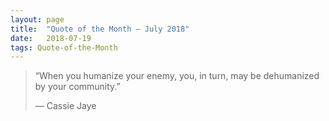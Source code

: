 ```yaml
---
layout:	page
title:	"Quote of the Month — July 2018"
date:	2018-07-19
tags: Quote-of-the-Month
---
```


  
> “When you humanize your enemy, you, in turn, may be dehumanized by your community.”
> 
> — Cassie Jaye  